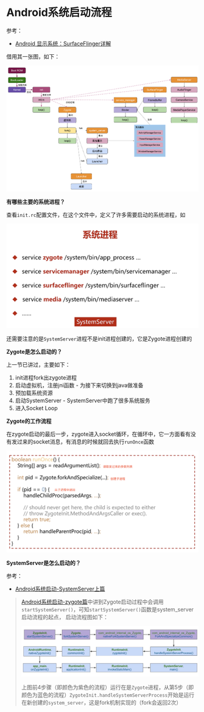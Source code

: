 # Android系统启动流程

参考：

+ [Android 显示系统：SurfaceFlinger详解](https://www.cnblogs.com/blogs-of-lxl/p/11272756.html)

借用其一张图，如下：

![029](https://github.com/winfredzen/Android-Basic/blob/master/Framework/images/029.png)



**有哪些主要的系统进程？**

查看`init.rc`配置文件，在这个文件中，定义了许多需要启动的系统进程，如

![028](https://github.com/winfredzen/Android-Basic/blob/master/Framework/images/028.png)

还需要注意的是`SystemServer`进程不是init进程创建的，它是Zygote进程创建的



**Zygote是怎么启动的？**

上一节已讲过，主要如下：

1. init进程fork出zygote进程
2. 启动虚拟机，注册jni函数 - 为接下来切换到java做准备
3. 预加载系统资源
4. 启动SystemServer - SystemServer中跑了很多系统服务
5. 进入Socket Loop



**Zygote的工作流程**

在zygote启动的最后一步，zygote进入socket循环，在循环中，它一方面看有没有发过来的socket消息，有消息的时候就回去执行`runOnce`函数

![030](https://github.com/winfredzen/Android-Basic/blob/master/Framework/images/030.png)



**SystemServer是怎么启动的？**

参考：

+ [Android系统启动-SystemServer上篇](http://gityuan.com/2016/02/14/android-system-server/)

>  [Android系统启动-zygote篇](http://gityuan.com/2016/02/13/android-zygote/)中讲到Zygote启动过程中会调用`startSystemServer()`，可知`startSystemServer()`函数是system_server启动流程的起点， 启动流程图如下：
>
> ![031](https://github.com/winfredzen/Android-Basic/blob/master/Framework/images/031.png)
>
> 上图前4步骤（即颜色为紫色的流程）运行在是`Zygote`进程，从第5步（即颜色为蓝色的流程）`ZygoteInit.handleSystemServerProcess`开始是运行在新创建的`system_server`，这是fork机制实现的（fork会返回2次）




































